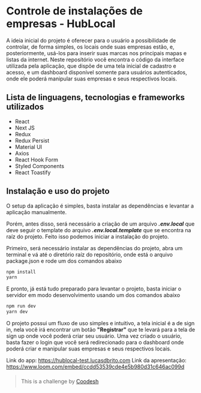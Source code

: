 # **Controle de instalações de empresas - HubLocal**

A ideia inicial do projeto é oferecer para o usuário a possibilidade de controlar, de forma simples, os locais onde suas empresas estão, e, posteriormente, usá-los para inserir suas marcas nos principais mapas e listas da internet. Neste reposítório você encontra o código da interface utilizada pela aplicação, que dispõe de uma tela inicial de cadastro e acesso, e um dashboard disponível somente para usuários autenticados, onde ele poderá manipular suas empresas e seus respectivos locais.

## **Lista de linguagens, tecnologias e frameworks utilizados**
- React
- Next JS
- Redux
- Redux Persist
- Material UI
- Axios
- React Hook Form
- Styled Components
- React Toastify

## **Instalação e uso do projeto**
O setup da aplicação é simples, basta instalar as dependências e levantar a aplicação manualmente.

Porém, antes disso, será necessário a criação de um arquivo ***.env.local*** que deve seguir o template do arquivo ***.env.local.template*** que se encontra na raíz do projeto. Feito isso podemos iniciar a instalação do projeto.

Primeiro, será necessário instalar as dependências do projeto, abra um terminal e vá até o diretório raíz do repositório, onde está o arquivo package.json e rode um dos comandos abaixo

```bash
npm install
yarn
```
E pronto, já está tudo preparado para levantar o projeto, basta iniciar o servidor em modo desenvolvimento usando um dos comandos abaixo

```bash
npm run dev
yarn dev
```

O projeto possui um fluxo de uso simples e intuitivo, a tela inicial é a de sign in, nela você irá encontrar um botão **"Registrar"** que te levará para a tela de sign up onde você poderá criar seu usuário. 
Uma vez criado o usuário, basta fazer o login que você será redirecionado para o dashboard onde poderá criar e manipular suas empresas e seus respectivos locais.

Link do app: https://hublocal-test.lucasdbrito.com
Link da apresentação: https://www.loom.com/embed/ccdd53539cde4e5b980d31c646ac099d

> <div style="padding: 8px 0">This is a challenge by <a href="https://coodesh.com/" target="_blank">Coodesh</a></div>
